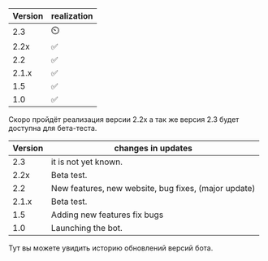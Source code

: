 | Version | realization        |
| ------- | ------------------ |
|  2.3    |    ⏲️             |
| 2.2x    | :white_check_mark: |                |
| 2.2     | :white_check_mark: |
| 2.1.x   | :white_check_mark: |
| 1.5     | :white_check_mark: |
| 1.0     | :white_check_mark: |
Скоро пройдёт реализация версии 2.2x а так же версия 2.3 будет доступна для  бета-теста.

| Version | changes in updates |
| ------- | ------------------ |
| 2.3     |it is not yet known.|
| 2.2x    | Beta test.         |
| 2.2     | New features, new website, bug fixes, (major update) |
| 2.1.x   | Beta test.         |
| 1.5     | Adding new features fix bugs |
| 1.0     | Launching the bot. |
Тут вы можете увидить историю обновлений версий бота.
